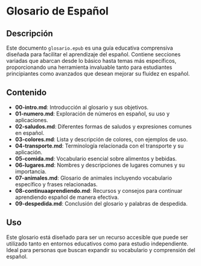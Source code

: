 # Glosario de Español

## Descripción

Este documento `glosario.epub` es una guía educativa comprensiva diseñada para facilitar el aprendizaje del español. Contiene secciones variadas que abarcan desde lo básico hasta temas más específicos, proporcionando una herramienta invaluable tanto para estudiantes principiantes como avanzados que desean mejorar su fluidez en español.

## Contenido

- **00-intro.md**: Introducción al glosario y sus objetivos.
- **01-numero.md**: Exploración de números en español, su uso y aplicaciones.
- **02-saludos.md**: Diferentes formas de saludos y expresiones comunes en español.
- **03-colores.md**: Lista y descripción de colores, con ejemplos de uso.
- **04-transporte.md**: Terminología relacionada con el transporte y su aplicación.
- **05-comida.md**: Vocabulario esencial sobre alimentos y bebidas.
- **06-lugares.md**: Nombres y descripciones de lugares comunes y su importancia.
- **07-animales.md**: Glosario de animales incluyendo vocabulario específico y frases relacionadas.
- **08-continuaaprendiendo.md**: Recursos y consejos para continuar aprendiendo español de manera efectiva.
- **09-despedida.md**: Conclusión del glosario y palabras de despedida.

## Uso

Este glosario está diseñado para ser un recurso accesible que puede ser utilizado tanto en entornos educativos como para estudio independiente. Ideal para personas que buscan expandir su vocabulario y comprensión del español.
